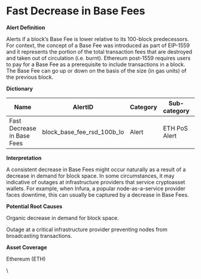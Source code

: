 # Fast Decrease in Base Fees

**Alert Definition**

Alerts if a block’s Base Fee is lower relative to its 100-block predecessors. For context, the concept of a Base Fee was introduced as part of EIP-1559 and it represents the portion of the total transaction fees that are destroyed and taken out of circulation (i.e. burnt). Ethereum post-1559 requires users to pay for a Base Fee as a prerequisite to include transactions in a block. The Base Fee can go up or down on the basis of the size (in gas units) of the previous block.

**Dictionary**

| Name                       | AlertID                         | Category | Sub-category  | Type | Unit | Interval |
| -------------------------- | ------------------------------- | -------- | ------------- | ---- | ---- | -------- |
| Fast Decrease in Base Fees | block\_base\_fee\_rsd\_100b\_lo | Alert    | ETH PoS Alert | Sum  | Gas  | Ad hoc   |

**Interpretation**

A consistent decrease in Base Fees might occur naturally as a result of a decrease in demand for block space. In some circumstances, it may indicative of outages at infrastructure providers that service cryptoasset wallets. For example, when Infura, a popular node-as-a-service provider faces downtime, this can usually be captured by a decrease in Base Fees.

**Potential Root Causes**

Organic decrease in demand for block space.

Outage at a critical infrastructure provider preventing nodes from broadcasting transactions.

**Asset Coverage**

Ethereum (ETH)

\
